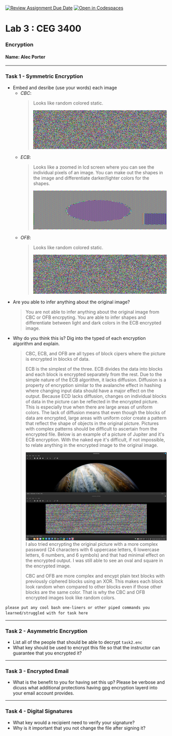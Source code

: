 [![Review Assignment Due Date](https://classroom.github.com/assets/deadline-readme-button-22041afd0340ce965d47ae6ef1cefeee28c7c493a6346c4f15d667ab976d596c.svg)](https://classroom.github.com/a/y99HrwDT)
[![Open in Codespaces](https://classroom.github.com/assets/launch-codespace-2972f46106e565e64193e422d61a12cf1da4916b45550586e14ef0a7c637dd04.svg)](https://classroom.github.com/open-in-codespaces?assignment_repo_id=16135882)
# Lab 3 : CEG 3400

### Encryption

#### Name: Alec Porter

---

### Task 1 - Symmetric Encryption

* Embed and desribe (use your words) each image
  * *CBC*:
    > Looks like random colored static.
    > 
    > ![cbc image](./data/cbc.bmp)
  * *ECB*:
    > Looks like a zoomed in lcd screen where you can see the individual pixels of an image.
    > You can make out the shapes in the image and differentiate darker/lighter colors for the shapes.
    >
    > ![ecb image](./data/ecb.bmp)
  * *OFB*:
    > Looks like random colored static.
    >
    > ![ofb image](./data/ofb.bmp)
* Are you able to infer anything about the original image?
  > You are not able to infer anything about the original image from CBC or OFB encrpyting.  You are able to infer shapes and differentiate between light and dark colors in the ECB encrypted image. 
* Why do you think this is?  Dig into the typed of each encryption algorithm and explain.
  > CBC, ECB, and OFB are all types of block cipers where the picture is encrypted in blocks of data.
  >
  > ECB is the simplest of the three.  ECB divides the data into blocks and each block is encrypted separately from the rest.  Due to the simple nature of the ECB algorithm, it lacks diffusion.  Diffusion is a property of encryption similar to the avalanche effect in hashing where changing input data should have a major effect on the output.  Because ECD lacks diffusion, changes on individual blocks of data in the picture can be reflected in the encrypted picture.  This is especially true when there are large areas of uniform colors.  The lack of diffusion means that even though the blocks of data are encrypted, large areas with uniform color create a pattern that reflect the shape of objects in the original picture.  Pictures with complex patterns should be difficult to ascertain from the encrypted file.  Below is an example of a picture of Jupiter and it's ECB encryption. With the naked eye it's difficult, if not impossible, to relate anything in the encrypted image to the original image.
  >
  > ![example image](./data/Screenshot.png)
  > I also tried encrypting the original picture with a more complex password (24 characters with 6 uppercase letters, 6 lowercase letters, 6 numbers, and 6 symbols) and that had minimal effect on the encrypted output.  I was still able to see an oval and square in the encrypted image.
  >
  > CBC and OFB are more complex and encypt plain text blocks with previously ciphered blocks using an XOR.  This makes each block look random when compared to other blocks even if those other blocks are the same color.  That is why the CBC and OFB encrypted images look like random colors.
  > 
```bash
please put any cool bash one-liners or other piped commands you
learned/struggled with for task here
```

---

### Task 2 - Asymmetric Encryption

* List all of the people that should be able to decrypt `task2.enc`
* What key should be used to encrypt this file so that the instructor can guarantee that
  you encrypted it?

---

### Task 3 - Encrypted Email

* What is the benefit to you for having set this up?  Please be verbose and dicuss what additional
  protections having gpg encryption layerd into your email account provides.

---

### Task 4 - Digital Signatures

* What key would a recipient need to verify your signature?
* Why is it important that you not change the file after signing it?


